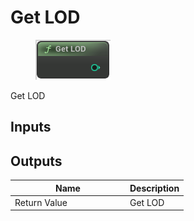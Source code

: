 # Get LOD

<div align="left" data-full-width="false">

<figure><img src="../../../.gitbook/assets/Get_LOD.png" alt=""><figcaption></figcaption></figure>

</div>

Get LOD

## Inputs

## Outputs

<table><thead><tr><th width="170">Name</th><th>Description</th></tr></thead><tbody><tr><td>Return Value</td><td>Get LOD</td></tr></tbody></table>
